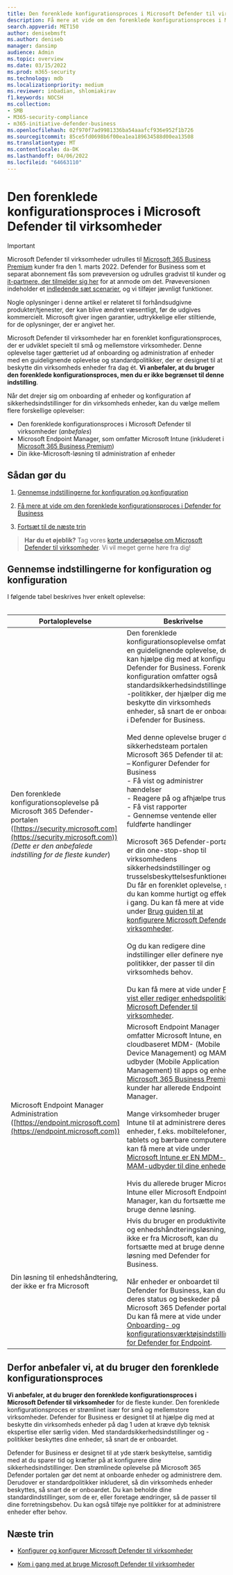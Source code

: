 ```yaml
---
title: Den forenklede konfigurationsproces i Microsoft Defender til virksomheder
description: Få mere at vide om den forenklede konfigurationsproces i Microsoft Defender til virksomheder
search.appverid: MET150
author: denisebmsft
ms.author: deniseb
manager: dansimp
audience: Admin
ms.topic: overview
ms.date: 03/15/2022
ms.prod: m365-security
ms.technology: mdb
ms.localizationpriority: medium
ms.reviewer: inbadian, shlomiakirav
f1.keywords: NOCSH
ms.collection:
- SMB
- M365-security-compliance
- m365-initiative-defender-business
ms.openlocfilehash: 02f970f7ad9981336ba54aaafcf936e952f1b726
ms.sourcegitcommit: 85ce5fd0698b6f00ea1ea189634588d00ea13508
ms.translationtype: MT
ms.contentlocale: da-DK
ms.lasthandoff: 04/06/2022
ms.locfileid: "64663110"
---
```

# <a name="the-simplified-configuration-process-in-microsoft-defender-for-business"></a>Den forenklede konfigurationsproces i Microsoft Defender til virksomheder

> [!IMPORTANT]
> Microsoft Defender til virksomheder udrulles til [Microsoft 365 Business Premium](../../business-premium/index.md) kunder fra den 1. marts 2022. Defender for Business som et separat abonnement fås som prøveversion og udrulles gradvist til kunder og [it-partnere, der tilmelder sig her](https://aka.ms/mdb-preview) for at anmode om det. Prøveversionen indeholder et [indledende sæt scenarier](mdb-tutorials.md#try-these-preview-scenarios), og vi tilføjer jævnligt funktioner.
> 
> Nogle oplysninger i denne artikel er relateret til forhåndsudgivne produkter/tjenester, der kan blive ændret væsentligt, før de udgives kommercielt. Microsoft giver ingen garantier, udtrykkelige eller stiltiende, for de oplysninger, der er angivet her. 

Microsoft Defender til virksomheder har en forenklet konfigurationsproces, der er udviklet specielt til små og mellemstore virksomheder. Denne oplevelse tager gætteriet ud af onboarding og administration af enheder med en guidelignende oplevelse og standardpolitikker, der er designet til at beskytte din virksomheds enheder fra dag ét. **Vi anbefaler, at du bruger den forenklede konfigurationsproces, men du er ikke begrænset til denne indstilling**.

Når det drejer sig om onboarding af enheder og konfiguration af sikkerhedsindstillinger for din virksomheds enheder, kan du vælge mellem flere forskellige oplevelser: 

- Den forenklede konfigurationsproces i Microsoft Defender til virksomheder (*anbefales*) 
- Microsoft Endpoint Manager, som omfatter Microsoft Intune (inkluderet i [Microsoft 365 Business Premium](../../business-premium/index.md))
- Din ikke-Microsoft-løsning til administration af enheder 

## <a name="what-to-do"></a>Sådan gør du

1. [Gennemse indstillingerne for konfiguration og konfiguration](#review-your-setup-and-configuration-options)

2. [Få mere at vide om den forenklede konfigurationsproces i Defender for Business](#why-we-recommend-using-the-simplified-configuration-process)

3. [Fortsæt til de næste trin](#next-steps)

>
> **Har du et øjeblik?**
> Tag vores <a href="https://microsoft.qualtrics.com/jfe/form/SV_0JPjTPHGEWTQr4y" target="_blank">korte undersøgelse om Microsoft Defender til virksomheder</a>. Vi vil meget gerne høre fra dig!
>

## <a name="review-your-setup-and-configuration-options"></a>Gennemse indstillingerne for konfiguration og konfiguration

I følgende tabel beskrives hver enkelt oplevelse:
<br/><br/>

| Portaloplevelse  | Beskrivelse  |
|---------|---------|
| Den forenklede konfigurationsoplevelse på Microsoft 365 Defender-portalen ([https://security.microsoft.com](https://security.microsoft.com)) <br/>*(Dette er den anbefalede indstilling for de fleste kunder*)  | Den forenklede konfigurationsoplevelse omfatter en guidelignende oplevelse, der kan hjælpe dig med at konfigurere Defender for Business. Forenklet konfiguration omfatter også standardsikkerhedsindstillinger og -politikker, der hjælper dig med at beskytte din virksomheds enheder, så snart de er onboardet i Defender for Business. <br/><br/>Med denne oplevelse bruger dit sikkerhedsteam portalen Microsoft 365 Defender til at: <br/>– Konfigurer Defender for Business <br/>- Få vist og administrer hændelser<br/>- Reagere på og afhjælpe trusler<br/>- Få vist rapporter<br/>- Gennemse ventende eller fuldførte handlinger <br/><br/> Microsoft 365 Defender-portalen er din one-stop-shop til virksomhedens sikkerhedsindstillinger og trusselsbeskyttelsesfunktioner. Du får en forenklet oplevelse, så du kan komme hurtigt og effektivt i gang. Du kan få mere at vide under [Brug guiden til at konfigurere Microsoft Defender til virksomheder](mdb-use-wizard.md).<br/><br/>Og du kan redigere dine indstillinger eller definere nye politikker, der passer til din virksomheds behov.<br/><br/>Du kan få mere at vide under [Få vist eller rediger enhedspolitikker i Microsoft Defender til virksomheder](mdb-view-edit-policies.md). |
| Microsoft Endpoint Manager Administration ([https://endpoint.microsoft.com](https://endpoint.microsoft.com))  | Microsoft Endpoint Manager omfatter Microsoft Intune, en cloudbaseret MDM- (Mobile Device Management) og MAM-udbyder (Mobile Application Management) til apps og enheder. [Microsoft 365 Business Premium](../../business-premium/index.md) kunder har allerede Endpoint Manager. <br/><br/>Mange virksomheder bruger Intune til at administrere deres enheder, f.eks. mobiltelefoner, tablets og bærbare computere. Du kan få mere at vide under [Microsoft Intune er EN MDM- og MAM-udbyder til dine enheder](/mem/intune/fundamentals/what-is-intune). <br/><br/>Hvis du allerede bruger Microsoft Intune eller Microsoft Endpoint Manager, kan du fortsætte med at bruge denne løsning. |
| Din løsning til enhedshåndtering, der ikke er fra Microsoft  | Hvis du bruger en produktivitets- og enhedshåndteringsløsning, der ikke er fra Microsoft, kan du fortsætte med at bruge denne løsning med Defender for Business. <br/><br/>Når enheder er onboardet til Defender for Business, kan du se deres status og beskeder på Microsoft 365 Defender portalen. Du kan få mere at vide under [Onboarding- og konfigurationsværktøjsindstillinger for Defender for Endpoint](../defender-endpoint/onboard-configure.md). |


## <a name="why-we-recommend-using-the-simplified-configuration-process"></a>Derfor anbefaler vi, at du bruger den forenklede konfigurationsproces

**Vi anbefaler, at du bruger den forenklede konfigurationsproces i Microsoft Defender til virksomheder** for de fleste kunder. Den forenklede konfigurationsproces er strømlinet især for små og mellemstore virksomheder. Defender for Business er designet til at hjælpe dig med at beskytte din virksomheds enheder på dag 1 uden at kræve dyb teknisk ekspertise eller særlig viden. Med standardsikkerhedsindstillinger og -politikker beskyttes dine enheder, så snart de er onboardet.

Defender for Business er designet til at yde stærk beskyttelse, samtidig med at du sparer tid og kræfter på at konfigurere dine sikkerhedsindstillinger. Den strømlinede oplevelse på Microsoft 365 Defender portalen gør det nemt at onboarde enheder og administrere dem. Derudover er standardpolitikker inkluderet, så din virksomheds enheder beskyttes, så snart de er onboardet. Du kan beholde dine standardindstillinger, som de er, eller foretage ændringer, så de passer til dine forretningsbehov. Du kan også tilføje nye politikker for at administrere enheder efter behov.

## <a name="next-steps"></a>Næste trin

- [Konfigurer og konfigurer Microsoft Defender til virksomheder](mdb-setup-configuration.md)

- [Kom i gang med at bruge Microsoft Defender til virksomheder](mdb-get-started.md)
